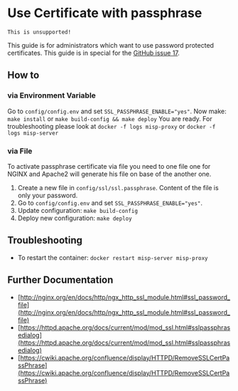 # Use Certificate with passphrase

`This is unsupported!`

This guide is for administrators which want to use password protected certificates. This guide is in special for the [GitHub issue 17](https://github.com/DCSO/MISP-dockerized-proxy/issues/17).

## How to

### via Environment Variable

Go to `config/config.env` and set `SSL_PASSPHRASE_ENABLE="yes"`.
Now make: `make install` or `make build-config && make deploy`
You are ready.
For troubleshooting please look at `docker -f logs misp-proxy` or `docker -f logs misp-server`

### via File

To activate passphrase certificate via file you need to one file one for NGINX and Apache2 will generate his file on base of the another one.

1. Create a new file in `config/ssl/ssl.passphrase`.
   Content of the file is only your password.
2. Go to `config/config.env` and set `SSL_PASSPHRASE_ENABLE="yes"`.
3. Update configuration: `make build-config`
4. Deploy new configuration: `make deploy`

## Troubleshooting

- To restart the container: `docker restart misp-server misp-proxy`

## Further Documentation

- [http://nginx.org/en/docs/http/ngx_http_ssl_module.html#ssl_password_file](http://nginx.org/en/docs/http/ngx_http_ssl_module.html#ssl_password_file)
- [https://httpd.apache.org/docs/current/mod/mod_ssl.html#sslpassphrasedialog](https://httpd.apache.org/docs/current/mod/mod_ssl.html#sslpassphrasedialog)
- [https://cwiki.apache.org/confluence/display/HTTPD/RemoveSSLCertPassPhrase](https://cwiki.apache.org/confluence/display/HTTPD/RemoveSSLCertPassPhrase)
